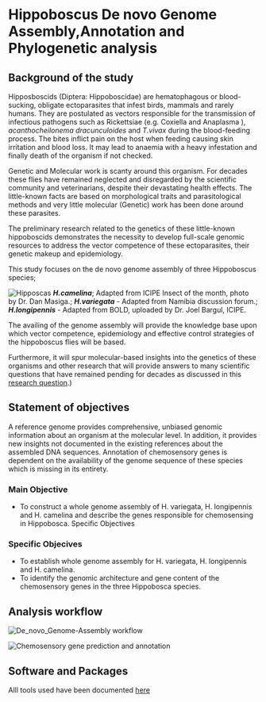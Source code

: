 # Hippoboscus De novo Genome Assembly,Annotation and Phylogenetic analysis


## Background of the study

Hipposboscids (Diptera: Hippoboscidae) are hematophagous or blood-sucking, obligate ectoparasites that infest birds, mammals and rarely humans. They are postulated as vectors responsible for the transmission of infectious pathogens such as Rickettsiae (e.g. Coxiella and Anaplasma ), *acanthocheilonema dracunculoides* and *T.vivax* during the blood-feeding process. The bites inflict pain on the host when feeding causing skin irritation and blood loss. It may lead to anaemia with a heavy infestation and finally death of the organism if not checked.

Genetic and Molecular work is scanty around this organism. For decades these flies have remained neglected and disregarded by the scientific community and veterinarians, despite their devastating health effects. The little-known facts are based on morphological traits and parasitological methods and very little molecular (Genetic) work has been done around these parasites. 

The preliminary research related to the genetics of these little-known hippoboscids demonstrates the necessity to develop full-scale genomic resources to address the vector competence of these ectoparasites, their genetic makeup and epidemiology.

This study focuses on the de novo genome assembly of three Hippoboscus species;

![Hipposcas](https://user-images.githubusercontent.com/60787991/210814031-8cc59cd8-8813-4046-9544-dbbe086fc360.png)
***H.camelina***; Adapted from ICIPE Insect of the month, photo by Dr. Dan Masiga.; ***H.variegata*** - Adapted from Namibia discussion forum.; ***H.longipennis*** - Adapted from BOLD, uploaded by Dr. Joel Bargul, ICIPE.





The availing of the genome assembly will provide the knowledge base upon which vector competence, epidemiology and effective control strategies of the hippoboscus flies will be based. 

Furthermore, it will spur molecular-based insights into the genetics of these organisms and other research that will provide answers to many scientific questions that have remained pending for decades as discussed in this [research question](https://github.com/fredrickkebaso/Hippobosca-De-novo-Genome-Assembly/blob/main/documents/Literature/Research%20question%20or%20Gaps.md).)


 ## Statement of objectives

A reference genome provides comprehensive, unbiased genomic information about an organism at the molecular level. In addition, it provides new insights not documented in the existing references about the assembled DNA sequences. Annotation of chemosensory genes is dependent on the availability of the genome sequence of these species which is missing in its entirety. 

### Main Objective 

- To construct a whole genome assembly of H. variegata, H. longipennis and H. camelina and describe the genes responsible for chemosensing in Hippobosca.
Specific Objectives

### Specific Objecives

- To establish whole genome assembly for H. variegata, H. longipennis and H. camelina.
- To identify the genomic architecture and gene content of the chemosensory genes in the three Hippobosca species.


## Analysis workflow

![De_novo_Genome-Assembly workflow](https://user-images.githubusercontent.com/60787991/210818804-4b2e1f3a-d8b8-4eee-8788-8411f8b62c65.jpeg)

![Chemosensory gene prediction and annotation](https://user-images.githubusercontent.com/60787991/210818922-12183653-71f9-4738-9ca6-2a5be8ac62e2.jpeg)


## Software and Packages

Alll tools used have been documented [here](https://github.com/fredrickkebaso/Hippobosca-De-novo-Genome-Assembly/blob/main/tools%20(software%20packages).md)
